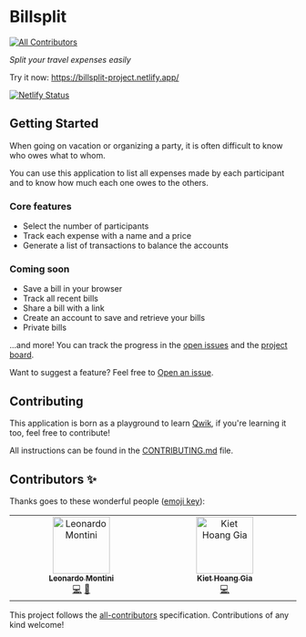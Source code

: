 # Billsplit

<!-- prettier-ignore-start -->
<!-- ALL-CONTRIBUTORS-BADGE:START - Do not remove or modify this section -->
[![All Contributors](https://img.shields.io/badge/all_contributors-2-orange.svg?style=flat-square)](#contributors-)
<!-- ALL-CONTRIBUTORS-BADGE:END -->
<!-- prettier-ignore-end -->

_Split your travel expenses easily_

Try it now: https://billsplit-project.netlify.app/

[![Netlify Status](https://api.netlify.com/api/v1/badges/32fadf23-0798-455d-ba76-7222cf172c13/deploy-status)](https://app.netlify.com/sites/billsplit-project/deploys)

## Getting Started

When going on vacation or organizing a party, it is often difficult to know who owes what to whom.

You can use this application to list all expenses made by each participant and to know how much each one owes to the others.

### Core features

- Select the number of participants
- Track each expense with a name and a price
- Generate a list of transactions to balance the accounts

### Coming soon

- Save a bill in your browser
- Track all recent bills
- Share a bill with a link
- Create an account to save and retrieve your bills
- Private bills

...and more! You can track the progress in the [open issues](https://github.com/Balastrong/billsplit/issues) and the [project board](https://github.com/users/Balastrong/projects/3/).

Want to suggest a feature? Feel free to [Open an issue](https://github.com/Balastrong/billsplit/issues/new).

## Contributing

This application is born as a playground to learn [Qwik](https://qwik.builder.io/), if you're learning it too, feel free to contribute!

All instructions can be found in the [CONTRIBUTING.md](CONTRIBUTING.md) file.

## Contributors ✨

Thanks goes to these wonderful people ([emoji key](https://allcontributors.org/docs/en/emoji-key)):

<!-- ALL-CONTRIBUTORS-LIST:START - Do not remove or modify this section -->
<!-- prettier-ignore-start -->
<!-- markdownlint-disable -->
<table>
  <tbody>
    <tr>
      <td align="center" valign="top" width="14.28%"><a href="https://leonardomontini.dev/"><img src="https://avatars.githubusercontent.com/u/7253929?v=4?s=100" width="100px;" alt="Leonardo Montini"/><br /><sub><b>Leonardo Montini</b></sub></a><br /><a href="https://github.com/DevLeonardoCommunity/billsplit/commits?author=Balastrong" title="Code">💻</a> <a href="#projectManagement-Balastrong" title="Project Management">📆</a></td>
      <td align="center" valign="top" width="14.28%"><a href="https://github.com/K1ethoang"><img src="https://avatars.githubusercontent.com/u/88199151?v=4?s=100" width="100px;" alt="Kiet Hoang Gia"/><br /><sub><b>Kiet Hoang Gia</b></sub></a><br /><a href="https://github.com/DevLeonardoCommunity/billsplit/commits?author=K1ethoang" title="Code">💻</a></td>
    </tr>
  </tbody>
</table>

<!-- markdownlint-restore -->
<!-- prettier-ignore-end -->

<!-- ALL-CONTRIBUTORS-LIST:END -->

This project follows the [all-contributors](https://github.com/all-contributors/all-contributors) specification. Contributions of any kind welcome!
